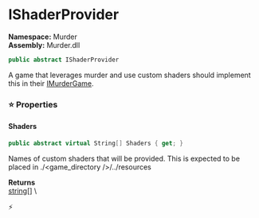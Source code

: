 # IShaderProvider

**Namespace:** Murder \
**Assembly:** Murder.dll

```csharp
public abstract IShaderProvider
```

A game that leverages murder and use custom shaders should implement this in their [IMurderGame](../Murder/IMurderGame.html).

### ⭐ Properties
#### Shaders
```csharp
public abstract virtual String[] Shaders { get; }
```

Names of custom shaders that will be provided.
            This is expected to be placed in ./<game_directory />/../resources

**Returns** \
[string[]](https://learn.microsoft.com/en-us/dotnet/api/System.String?view=net-7.0) \


⚡